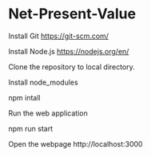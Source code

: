 ﻿# Net-Present-Value

Install Git
https://git-scm.com/

Install Node.js
https://nodejs.org/en/

Clone the repository to local directory.

Install node_modules

npm intall

Run the web application

npm run start

Open the webpage http://localhost:3000
